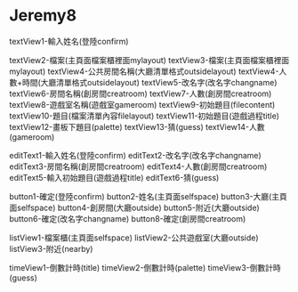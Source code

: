 # Jeremy8

textView1-輸入姓名(登陸confirm)

textView2-檔案(主頁面檔案櫃裡面mylayout)
textView3-檔案(主頁面檔案櫃裡面mylayout)
textView4-公共房間名稱(大廳清單格式outsidelayout)
textView4-人數+時間(大廳清單格式outsidelayout)
textView5-改名字(改名字changname)
textView6-房間名稱(創房間creatroom)
textView7-人數(創房間creatroom)
textView8-遊戲室名稱(遊戲室gameroom)
textView9-初始題目(filecontent)
textView10-題目(檔案清單內容filelayout)
textView11-初始題目(遊戲過程title)
textView12-畫板下題目(palette)
textView13-猜(guess)
textView14-人數(gameroom)


editText1-輸入姓名(登陸confirm)
editText2-改名字(改名字changname)
editText3-房間名稱(創房間creatroom)
editText4-人數(創房間creatroom)
editText5-輸入初始題目(遊戲過程title)
editText6-猜(guess)

button1-確定(登陸confirm)
button2-姓名(主頁面selfspace)
button3-大廳(主頁面selfspace)
button4-創房間(大廳outside)
button5-附近(大廳outside)
button6-確定(改名字changname)
button8-確定(創房間creatroom)


listView1-檔案櫃(主頁面selfspace)
listView2-公共遊戲室(大廳outside)
listView3-附近(nearby)

timeView1-倒數計時(title)
timeView2-倒數計時(palette)
timeView3-倒數計時(guess)
